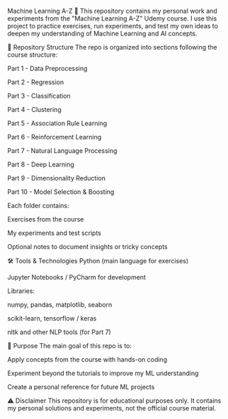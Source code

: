 Machine Learning A-Z 🧠
This repository contains my personal work and experiments from the "Machine Learning A-Z" Udemy course.
I use this project to practice exercises, run experiments, and test my own ideas to deepen my understanding of Machine Learning and AI concepts.

📂 Repository Structure
The repo is organized into sections following the course structure:

Part 1 - Data Preprocessing

Part 2 - Regression

Part 3 - Classification

Part 4 - Clustering

Part 5 - Association Rule Learning

Part 6 - Reinforcement Learning

Part 7 - Natural Language Processing

Part 8 - Deep Learning

Part 9 - Dimensionality Reduction

Part 10 - Model Selection & Boosting

Each folder contains:

Exercises from the course

My experiments and test scripts

Optional notes to document insights or tricky concepts

🛠️ Tools & Technologies
Python (main language for exercises)

Jupyter Notebooks / PyCharm for development

Libraries:

numpy, pandas, matplotlib, seaborn

scikit-learn, tensorflow / keras

nltk and other NLP tools (for Part 7)

🚀 Purpose
The main goal of this repo is to:

Apply concepts from the course with hands-on coding

Experiment beyond the tutorials to improve my ML understanding

Create a personal reference for future ML projects

⚠️ Disclaimer
This repository is for educational purposes only.
It contains my personal solutions and experiments, not the official course material.
